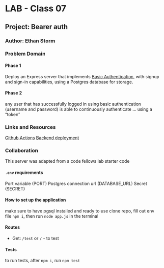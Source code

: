 # LAB - Class 07

## Project: Bearer auth

### Author: Ethan Storm

### Problem Domain

#### Phase 1

Deploy an Express server that implements [Basic Authentication](https://en.wikipedia.org/wiki/Basic_access_authentication), with signup and sign-in capabilities, using a Postgres database for storage.

#### Phase 2

any user that has successfully logged in using basic authentication (username and password) is able to continuously authenticate … using a “token”

### Links and Resources

[Github Actions](https://github.com/ShadowDraco/bearer-auth/actions)
[Backend deployment](https://frolic-bearer-auth.onrender.com)

### Collaboration

This server was adapted from a code fellows lab starter code

#### `.env` requirements

Port variable (PORT)
Postgres connection url (DATABASE_URL)
Secret (SECRET)

#### How to set up the application

make sure to have pgsql installed and ready to use
clone repo, fill out env file `npm i`, then run `node app.js` in the terminal

#### Routes

- Get: `/test` or `/` - to test

#### Tests

to run tests, after `npm i`, run `npm test`
